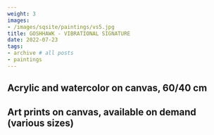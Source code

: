 ```yaml
---
weight: 3
images:
- /images/sqsite/paintings/vs5.jpg
title: GOSHHAWK - VIBRATIONAL SIGNATURE
date: 2022-07-23
tags:
- archive # all posts
- paintings
---
```


## **Acrylic and watercolor on canvas, 60/40 cm** ##

## **Art prints on canvas, available on demand (various sizes)** ##
